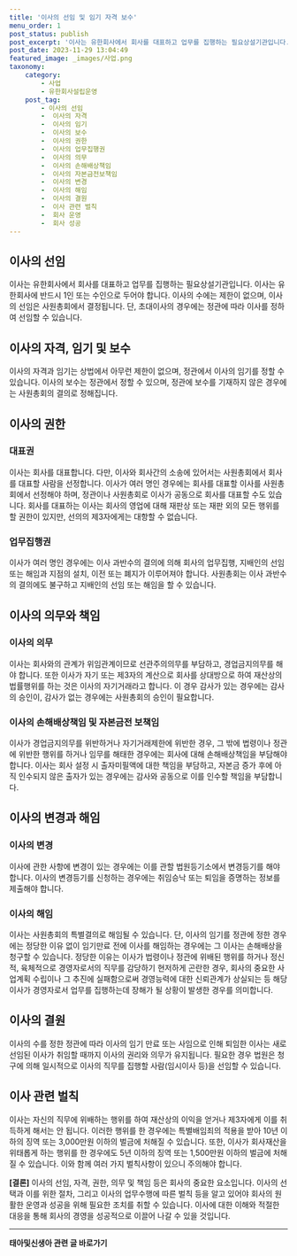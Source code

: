 ```yaml
---
title: '이사의 선임 및 임기 자격 보수'
menu_order: 1
post_status: publish
post_excerpt: '이사는 유한회사에서 회사를 대표하고 업무를 집행하는 필요상설기관입니다. 이사는 유한회사에 반드시 1인 또는 수인으로 두어야 합니다. 이사의 수에는 제한이 없으며, 이사의 선임은 사원총회에서 결정됩니다. 단, 초대이사의 경우에는 정관에 따라 이사를 정하여 선임할 수 있습니다.'
post_date: 2023-11-29 13:04:49
featured_image: _images/사업.png
taxonomy:
    category:
        - 사업
        - 유한회사설립운영
    post_tag:
        - 이사의 선임
        -  이사의 자격
        -  이사의 임기
        -  이사의 보수
        -  이사의 권한
        -  이사의 업무집행권
        -  이사의 의무
        -  이사의 손해배상책임
        -  이사의 자본금전보책임
        -  이사의 변경
        -  이사의 해임
        -  이사의 결원
        -  이사 관련 벌칙
        -  회사 운영
        -  회사 성공
---
```



## 이사의 선임

이사는 유한회사에서 회사를 대표하고 업무를 집행하는 필요상설기관입니다. 이사는 유한회사에 반드시 1인 또는 수인으로 두어야 합니다. 이사의 수에는 제한이 없으며, 이사의 선임은 사원총회에서 결정됩니다. 단, 초대이사의 경우에는 정관에 따라 이사를 정하여 선임할 수 있습니다.

## 이사의 자격, 임기 및 보수

이사의 자격과 임기는 상법에서 아무런 제한이 없으며, 정관에서 이사의 임기를 정할 수 있습니다. 이사의 보수는 정관에서 정할 수 있으며, 정관에 보수를 기재하지 않은 경우에는 사원총회의 결의로 정해집니다.

## 이사의 권한

### 대표권

이사는 회사를 대표합니다. 다만, 이사와 회사간의 소송에 있어서는 사원총회에서 회사를 대표할 사람을 선정합니다. 이사가 여러 명인 경우에는 회사를 대표할 이사를 사원총회에서 선정해야 하며, 정관이나 사원총회로 이사가 공동으로 회사를 대표할 수도 있습니다. 회사를 대표하는 이사는 회사의 영업에 대해 재판상 또는 재판 외의 모든 행위를 할 권한이 있지만, 선의의 제3자에게는 대항할 수 없습니다.

### 업무집행권

이사가 여러 명인 경우에는 이사 과반수의 결의에 의해 회사의 업무집행, 지배인의 선임 또는 해임과 지점의 설치, 이전 또는 폐지가 이루어져야 합니다. 사원총회는 이사 과반수의 결의에도 불구하고 지배인의 선임 또는 해임을 할 수 있습니다.

## 이사의 의무와 책임

### 이사의 의무

이사는 회사와의 관계가 위임관계이므로 선관주의의무를 부담하고, 경업금지의무를 해야 합니다. 또한 이사가 자기 또는 제3자의 계산으로 회사를 상대방으로 하여 재산상의 법률행위를 하는 것은 이사의 자기거래라고 합니다. 이 경우 감사가 있는 경우에는 감사의 승인이, 감사가 없는 경우에는 사원총회의 승인이 필요합니다.

### 이사의 손해배상책임 및 자본금전 보책임

이사가 경업금지의무를 위반하거나 자기거래제한에 위반한 경우, 그 밖에 법령이나 정관에 위반한 행위를 하거나 임무를 해태한 경우에는 회사에 대해 손해배상책임을 부담해야 합니다. 이사는 회사 설정 시 출자미필액에 대한 책임을 부담하고, 자본금 증가 후에 아직 인수되지 않은 출자가 있는 경우에는 감사와 공동으로 이를 인수할 책임을 부담합니다.

## 이사의 변경과 해임

### 이사의 변경

이사에 관한 사항에 변경이 있는 경우에는 이를 관할 법원등기소에서 변경등기를 해야 합니다. 이사의 변경등기를 신청하는 경우에는 취임승낙 또는 퇴임을 증명하는 정보를 제출해야 합니다.

### 이사의 해임

이사는 사원총회의 특별결의로 해임될 수 있습니다. 단, 이사의 임기를 정관에 정한 경우에는 정당한 이유 없이 임기만료 전에 이사를 해임하는 경우에는 그 이사는 손해배상을 청구할 수 있습니다. 정당한 이유는 이사가 법령이나 정관에 위배된 행위를 하거나 정신적, 육체적으로 경영자로서의 직무를 감당하기 현저하게 곤란한 경우, 회사의 중요한 사업계획 수립이나 그 추진에 실패함으로써 경영능력에 대한 신뢰관계가 상실되는 등 해당 이사가 경영자로서 업무를 집행하는데 장해가 될 상황이 발생한 경우를 의미합니다.

## 이사의 결원

이사의 수를 정한 정관에 따라 이사의 임기 만료 또는 사임으로 인해 퇴임한 이사는 새로 선임된 이사가 취임할 때까지 이사의 권리와 의무가 유지됩니다. 필요한 경우 법원은 청구에 의해 일시적으로 이사의 직무를 집행할 사람(임시이사 등)을 선임할 수 있습니다.

## 이사 관련 벌칙

이사는 자신의 직무에 위배하는 행위를 하여 재산상의 이익을 얻거나 제3자에게 이를 취득하게 해서는 안 됩니다. 이러한 행위를 한 경우에는 특별배임죄의 적용을 받아 10년 이하의 징역 또는 3,000만원 이하의 벌금에 처해질 수 있습니다. 또한, 이사가 회사재산을 위태롭게 하는 행위를 한 경우에도 5년 이하의 징역 또는 1,500만원 이하의 벌금에 처해질 수 있습니다. 이와 함께 여러 가지 벌칙사항이 있으니 주의해야 합니다.

**[결론]** 
이사의 선임, 자격, 권한, 의무 및 책임 등은 회사의 중요한 요소입니다. 이사의 선택과 이를 위한 절차, 그리고 이사의 업무수행에 따른 벌칙 등을 알고 있어야 회사의 원활한 운영과 성공을 위해 필요한 조치를 취할 수 있습니다. 이사에 대한 이해와 적절한 대응을 통해 회사의 경영을 성공적으로 이끌어 나갈 수 있을 것입니다.
<!-- wp:separator -->
<hr class="wp-block-separator has-alpha-channel-opacity"/>
<!-- /wp:separator -->

<!-- wp:group {"backgroundColor":"base","layout":{"type":"constrained"}} -->
<div class="wp-block-group has-base-background-color has-background"><!-- wp:paragraph {"align":"center","fontSize":"medium"} -->
<p class="has-text-align-center has-large-font-size"><strong>태아및신생아 관련 글 바로가기</strong></p>
<!-- /wp:paragraph -->


<!-- wp:latest-posts
{"categories":[{"id":1496,"count":19,"description":"","link":"https://uknowlaw.com/category/%ed%83%9c%ec%95%84%eb%b0%8f%ec%8b%a0%ec%83%9d%ec%95%84/","name":"태아및신생아","slug":"태아및신생아","taxonomy":"category","parent":0,"meta":[],"_links":{"self":[{"href":"https://uknowlaw.com/wp-json/wp/v2/categories/1496"}],"collection":[{"href":"https://uknowlaw.com/wp-json/wp/v2/categories"}],"about":[{"href":"https://uknowlaw.com/wp-json/wp/v2/taxonomies/category"}],"wp:post_type":[{"href":"https://uknowlaw.com/wp-json/wp/v2/posts?categories=1496"}],"curies":[{"name":"wp","href":"https://api.w.org/{rel}","templated":true}]}}],"postsToShow":100,"excerptLength":28,"postLayout":"grid","columns":2,"featuredImageAlign":"left","featuredImageSizeSlug":"large","fontSize":"small"} /--></div>
<!-- /wp:group -->